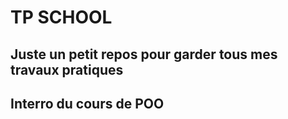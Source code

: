 # TP SCHOOL
## Juste un petit repos pour garder tous mes travaux pratiques
## Interro du cours de POO